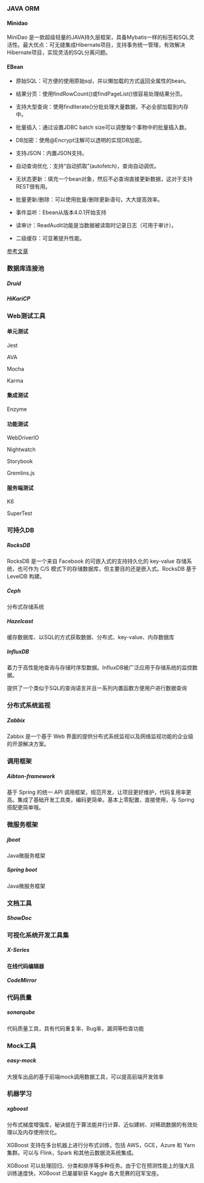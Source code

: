 ### JAVA ORM

#### Minidao

MiniDao 是一款超级轻量的JAVA持久层框架，具备Mybatis一样的标签和SQL灵活性。最大优点：可无缝集成Hibernate项目，支持事务统一管理，有效解决Hibernate项目，实现灵活的SQL分离问题。

#### EBean

- 原始SQL：可方便的使用原始sql，并以懒加载的方式返回全属性的bean。
- 结果分页：使用findRowCount()或findPageList()很容易处理结果分页。
- 支持大型查询：使用findIterate()分批处理大量数据，不必全部加载到内存中。
- 批量插入：通过设置JDBC batch size可以调整每个事物中的批量插入数。
- DB加密：使用@Encrypt注解可以透明的实现DB加密。
- 支持JSON：内置JSON支持。
- 自动查询优化：支持“自动抓取”(autofetch)，查询自动调优。
- 无状态更新：填充一个bean对象，然后不必查询直接更新数据，这对于支持REST很有用。
- 批量更新/删除：可以使用批量/删除更新语句，大大提高效率。
- 事件监听：Ebean从版本4.0.1开始支持
- 读审计：ReadAudit功能是当数据被读取时记录日志（可用于审计）。


- 二级缓存：可显著提升性能。

[参考文章](http://blog.csdn.net/jsshaojinjie/article/details/52129740)

### 数据库连接池

##### Druid

##### HiKariCP

### Web测试工具

#### 单元测试

Jest

AVA

Mocha

Karma

#### 集成测试

Enzyme

#### 功能测试

WebDriverIO

Nightwatch

Storybook

Gremlins.js

#### 服务端测试

K6

SuperTest

### 可持久DB

##### RocksDB 

RocksDB 是一个来自 Facebook 的可嵌入式的支持持久化的 key-value 存储系统，也可作为 C/S 模式下的存储数据库，但主要目的还是嵌入式。RocksDB 基于 LevelDB 构建。

##### Ceph

分布式存储系统

##### Hazelcast

缓存数据库、以SQL的方式获取数据、分布式、key-value、内存数据库

##### InfluxDB

着力于高性能地查询与存储时序型数据。InfluxDB被广泛应用于存储系统的监控数据。

提供了一个类似于SQL的查询语言并且一系列内置函数方便用户进行数据查询

### 分布式系统监视

##### Zabbix

Zabbix 是一个基于 Web 界面的提供分布式系统监视以及网络监视功能的企业级的开源解决方案。

### 调用框架

##### Aibton-framework

基于 Spring 的统一 API 调用框架，规范开发，让项目更好维护，代码复用率更高。集成了基础开发工具类，编码更简单。基本上零配置，直接使用，与 Spring 搭配更简单哦。

### 微服务框架

##### jboot

Java微服务框架

##### Spring boot

Java微服务框架

### 文档工具

##### ShowDoc

### 可视化系统开发工具集 

##### X-Series

#### 在线代码编辑器

##### CodeMirror

### 代码质量

##### sonarqube

代码质量工具，具有代码重复率，Bug率，漏洞等检查功能

### Mock工具

##### easy-mock

大搜车出品的基于前端mock调用数据工具，可以提高前端开发效率

### 机器学习

##### xgboost

分布式梯度增强库，秘诀就在于算法能并行计算、近似建树、对稀疏数据的有效处理以及内存使用优化。

XGBoost 支持在多台机器上进行分布式训练，包括 AWS，GCE，Azure 和 Yarn 集群。可以与 Flink，Spark 和其他云数据流系统集成。

XGBoost 可以处理回归、分类和排序等多种任务。由于它在预测性能上的强大且训练速度快，XGBoost 已屡屡斩获 Kaggle 各大竞赛的冠军宝座。